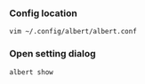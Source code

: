 ### Config location

```
vim ~/.config/albert/albert.conf
```

### Open setting dialog

```
albert show
```
